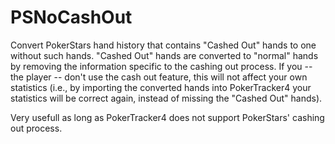 # PSNoCashOut
Convert PokerStars hand history that contains "Cashed Out" hands to one without such hands. "Cashed Out" hands are converted to "normal" hands by removing the information specific to the cashing out process. If you -- the player -- don't use the cash out feature, this will not affect your own statistics (i.e., by importing the converted hands into PokerTracker4 your statistics will be correct again, instead of missing the "Cashed Out" hands).

Very usefull as long as PokerTracker4 does not support PokerStars' cashing out process.
